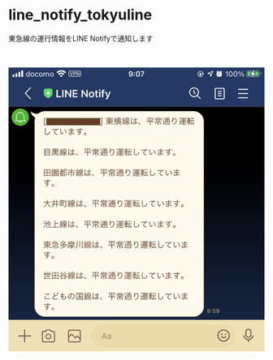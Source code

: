 # line_notify_tokyuline

東急線の運行情報をLINE Notifyで通知します

　
 
![Line_notify_Tokyuline.png](https://github.com/whitecat-22/line_notify_tokyuline/blob/main/Line_notify_Tokyuline.PNG "Line_notify_Tokyuline.png")
